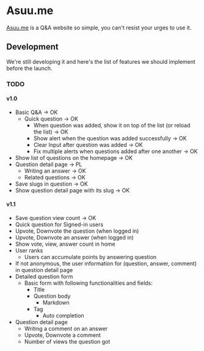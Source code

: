 # Asuu.me
<!-- [![License](https://poser.pugx.org/automattic/jetpack/license.svg)](https://www.gnu.org/licenses/gpl-2.0.html)
[![Code Climate](https://codeclimate.com/github/Automattic/jetpack/badges/gpa.svg)](https://codeclimate.com/github/Automattic/jetpack) -->
[Asuu.me](https://asuu.me/) is a Q&A website so simple, you can't resist your urges to use it.

## Development

We're still developing it and here's the list of features we should implement before the launch.

### TODO

#### v1.0
* Basic Q&A -> OK
  * Quick question -> OK
    * When question was added, show it on top of the list (or reload the list) -> OK
    * Show alert when the question was added successfully -> OK
    * Clear Input after question was added -> OK
    * Fix multiple alerts when questions added after one another -> OK
* Show list of questions on the homepage -> OK
* Question detail page -> PL
  * Writing an answer -> OK
  * Related questions -> OK
* Save slugs in question -> OK
* Show question detail page with its slug -> OK

#### v1.1
* Save question view count -> OK
* Quick question for Signed-in users
* Upvote, Downvote the question (when logged in)
* Upvote, Downvote an answer (when logged in)
* Show vote, view, answer count in home
* User ranks
  * Users can accumulate points by answering question
* If not anonymous, the user information for (question, answer, comment) in question detail page
* Detailed question form
  * Basic form with following functionalities and fields:
    * Title
    * Question body
      * Markdown
    * Tag
      * Auto completion
* Question detail page
  * Writing a comment on an answer
  * Upvote, Downvote a comment
  * Number of views the question got
